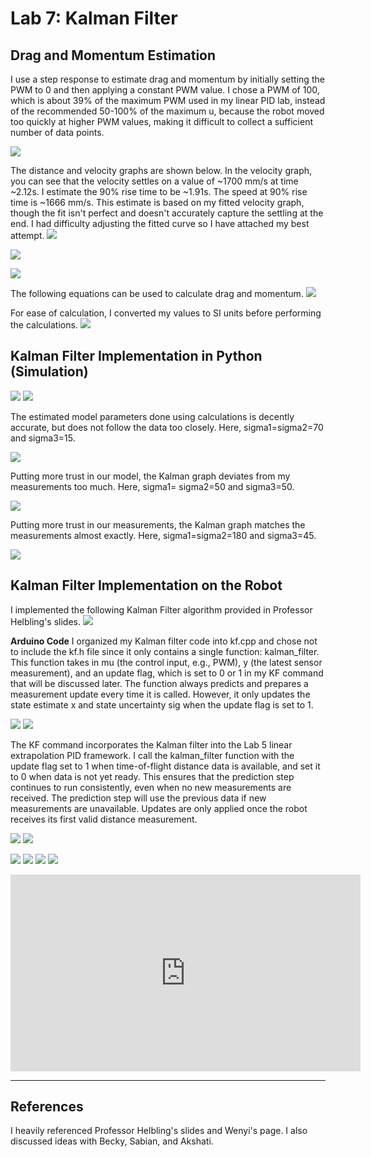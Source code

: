 # Lab 7: Kalman Filter

## Drag and Momentum Estimation

I use a step response to estimate drag and momentum by initially setting the PWM to 0 and then applying a constant PWM value. I chose a PWM of 100, which is about 39% of the maximum PWM used in my linear PID lab, instead of the recommended 50-100% of the maximum u, because the robot moved too quickly at higher PWM values, making it difficult to collect a sufficient number of data points.

![](images/Lab7/100pwm.jpeg)

The distance and velocity graphs are shown below. In the velocity graph, you can see that the velocity settles on a value of ~1700 mm/s at time ~2.12s. I estimate the 90% rise time to be ~1.91s. The speed at 90% rise time is ~1666 mm/s. This estimate is based on my fitted velocity graph, though the fit isn't perfect and doesn't accurately capture the settling at the end. I had difficulty adjusting the fitted curve so I have attached my best attempt.
![](images/Lab7/distance.jpeg)

![](images/Lab7/velocity.jpeg)

![](images/Lab7/fitted_velocity.jpeg)

The following equations can be used to calculate drag and momentum.
![](images/Lab7/drag_eq.png)

For ease of calculation, I converted my values to SI units before performing the calculations.
![](images/Lab7/calc.png)


## Kalman Filter Implementation in Python (Simulation)
![](images/Lab7/kf_py.jpeg)
![](images/Lab7/kf_py2.jpeg)

The estimated model parameters done using calculations is decently accurate, but does not follow the data too closely. Here, sigma1=sigma2=70 and sigma3=15.

![](images/Lab7/model_est.jpeg)

Putting more trust in our model, the Kalman graph deviates from my measurements too much. Here, sigma1= sigma2=50 and sigma3=50.

![](images/Lab7/kf_model_py.jpeg)

Putting more trust in our measurements, the Kalman graph matches the measurements almost exactly. Here, sigma1=sigma2=180 and sigma3=45.

![](images/Lab7/kf_measure_py.jpeg)


## Kalman Filter Implementation on the Robot
I implemented the following Kalman Filter algorithm provided in Professor Helbling's slides.
![](images/Lab7/kalman_math.jpeg)

**Arduino Code**
I organized my Kalman filter code into kf.cpp and chose not to include the kf.h file since it only contains a single function: kalman_filter. This function takes in mu (the control input, e.g., PWM), y (the latest sensor measurement), and an update flag, which is set to 0 or 1 in my KF command that will be discussed later. The function always predicts and prepares a measurement update every time it is called. However, it only updates the state estimate x and state uncertainty sig when the update flag is set to 1.

![](images/Lab7/kf_ard1.jpeg)
![](images/Lab7/kf_ard2.jpeg)

The KF command incorporates the Kalman filter into the Lab 5 linear extrapolation PID framework. I call the kalman_filter function with the update flag set to 1 when time-of-flight distance data is available, and set it to 0 when data is not yet ready. This ensures that the prediction step continues to run consistently, even when no new measurements are received. The prediction step will use the previous data if new measurements are unavailable. Updates are only applied once the robot receives its first valid distance measurement.

![](images/Lab7/kf_case1.jpeg)
![](images/Lab7/kf_case2.jpeg)

![](images/Lab7/kf_graph.png)
![](images/Lab7/PWM.png)
![](images/Lab7/P_val.png)
![](images/Lab7/I_val.png)

<iframe width="560" height="315" src="https://www.youtube.com/embed/tTEcGPCQIAs" frameborder="0" allow="accelerometer; autoplay; encrypted-media; gyroscope; picture-in-picture" allowfullscreen></iframe>

___

## References
I heavily referenced Professor Helbling's slides and Wenyi's page. I also discussed ideas with Becky, Sabian, and Akshati.
